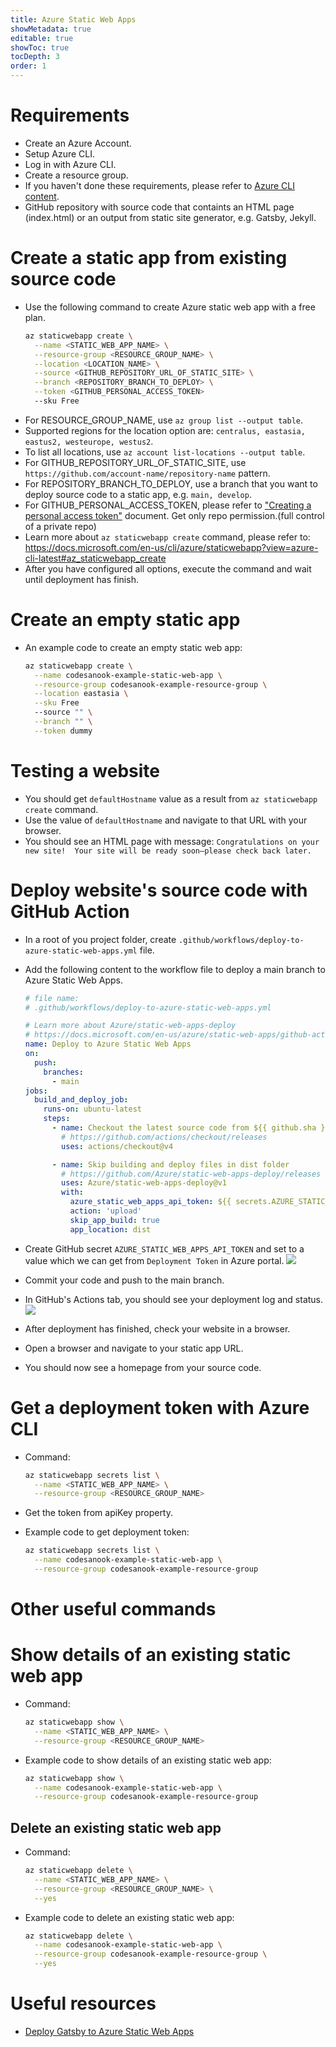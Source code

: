 ```yaml
---
title: Azure Static Web Apps
showMetadata: true
editable: true
showToc: true
tocDepth: 3
order: 1
---
```


# Requirements
- Create an Azure Account.
- Setup Azure CLI.
- Log in with Azure CLI.
- Create a resource group.
- If you haven't done these requirements, please refer to [Azure CLI content](/cloud-hosting/azure/azure-cli).
- GitHub repository with source code that containts an HTML page (index.html) or an output from static site generator, e.g. Gatsby, Jekyll.

# Create a static app from existing source code
- Use the following command to create Azure static web app with a free plan.
  ```sh
  az staticwebapp create \
    --name <STATIC_WEB_APP_NAME> \
    --resource-group <RESOURCE_GROUP_NAME> \
    --location <LOCATION_NAME> \
    --source <GITHUB_REPOSITORY_URL_OF_STATIC_SITE> \
    --branch <REPOSITORY_BRANCH_TO_DEPLOY> \
    --token <GITHUB_PERSONAL_ACCESS_TOKEN>
    --sku Free
  ```
- For RESOURCE_GROUP_NAME, use `az group list --output table`.
- Supported regions for the location option are: `centralus, eastasia, eastus2, westeurope, westus2`.
- To list all locations, use `az account list-locations --output table`.
- For GITHUB_REPOSITORY_URL_OF_STATIC_SITE, use `https://github.com/account-name/repository-name` pattern.
- For REPOSITORY_BRANCH_TO_DEPLOY, use a branch that you want to deploy source code to a static app, e.g. `main, develop`.
- For GITHUB_PERSONAL_ACCESS_TOKEN, please refer to
  ["Creating a personal access token"](https://docs.github.com/en/github/authenticating-to-github/keeping-your-account-and-data-secure/creating-a-personal-access-token) document.
  Get only repo permission.(full control of a private repo)
- Learn more about `az staticwebapp create` command, please refer to:
  https://docs.microsoft.com/en-us/cli/azure/staticwebapp?view=azure-cli-latest#az_staticwebapp_create
- After you have configured all options, execute the command and wait until deployment has finish.

# Create an empty static app
- An example code to create an empty static web app:
  ```sh
  az staticwebapp create \
    --name codesanook-example-static-web-app \
    --resource-group codesanook-example-resource-group \
    --location eastasia \
    --sku Free
    --source "" \
    --branch "" \
    --token dummy
  ```

# Testing a website
- You should get `defaultHostname` value as a result from `az staticwebapp create` command.
- Use the value of `defaultHostname` and navigate to that URL with your browser.
- You should see an HTML page with message: `Congratulations on your new site!  Your site will be ready soon—please check back later.`

# Deploy website's source code with GitHub Action
- In a root of you project folder, create `.github/workflows/deploy-to-azure-static-web-apps.yml` file.
- Add the following content to the workflow file to deploy a main branch to Azure Static Web Apps.

  ```yaml
  # file name:
  # .github/workflows/deploy-to-azure-static-web-apps.yml

  # Learn more about Azure/static-web-apps-deploy
  # https://docs.microsoft.com/en-us/azure/static-web-apps/github-actions-workflow
  name: Deploy to Azure Static Web Apps
  on:
    push:
      branches:
        - main
  jobs:
    build_and_deploy_job:
      runs-on: ubuntu-latest
      steps:
        - name: Checkout the latest source code from ${{ github.sha }} commit
          # https://github.com/actions/checkout/releases
          uses: actions/checkout@v4

        - name: Skip building and deploy files in dist folder
          # https://github.com/Azure/static-web-apps-deploy/releases
          uses: Azure/static-web-apps-deploy@v1
          with:
            azure_static_web_apps_api_token: ${{ secrets.AZURE_STATIC_WEB_APPS_API_TOKEN }}
            action: 'upload'
            skip_app_build: true
            app_location: dist

  ```
- Create GitHub secret `AZURE_STATIC_WEB_APPS_API_TOKEN` and set to a value which we can get from `Deployment Token` in Azure portal.
  ![](images/get-azure-static-web-apps-deployment-token.png)
- Commit your code and push to the main branch.
- In GitHub's Actions tab, you should see your deployment log and status.
  ![](images/azure-static-web-app-actions-log.png)
- After deployment has finished, check your website in a browser.
- Open a browser and navigate to your static app URL.
- You should now see a homepage from your source code.

# Get a deployment token with Azure CLI
- Command:
  ```sh
  az staticwebapp secrets list \
    --name <STATIC_WEB_APP_NAME> \
    --resource-group <RESOURCE_GROUP_NAME>
  ```
- Get the token from apiKey property.

- Example code to get deployment token:
  ```sh
  az staticwebapp secrets list \
    --name codesanook-example-static-web-app \
    --resource-group codesanook-example-resource-group
  ```

# Other useful commands

# Show details of an existing static web app
- Command:
  ```sh
  az staticwebapp show \
    --name <STATIC_WEB_APP_NAME> \
    --resource-group <RESOURCE_GROUP_NAME>
  ```
- Example code to show details of an existing static web app:
  ```sh
  az staticwebapp show \
    --name codesanook-example-static-web-app \
    --resource-group codesanook-example-resource-group
  ```

## Delete an existing static web app
- Command:
  ```sh
  az staticwebapp delete \
    --name <STATIC_WEB_APP_NAME> \
    --resource-group <RESOURCE_GROUP_NAME> \
    --yes
  ```
- Example code to delete an existing static web app:
  ```sh
  az staticwebapp delete \
    --name codesanook-example-static-web-app \
    --resource-group codesanook-example-resource-group \
    --yes
  ```

# Useful resources
- [Deploy Gatsby to Azure Static Web Apps](/programming-cookbook/github-actions/deploy-gatsby-to-azure-static-web-apps)
